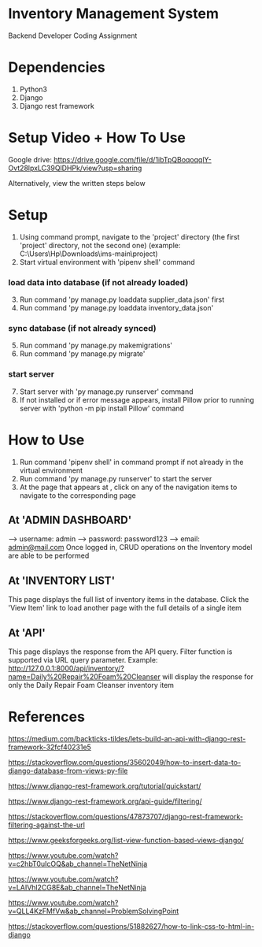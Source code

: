 # Inventory Management System
Backend Developer Coding Assignment
# Dependencies
1. Python3
2. Django
3. Django rest framework

# Setup Video + How To Use
Google drive: https://drive.google.com/file/d/1ibTpQBoqoqqlY-Ovt28lpxLC39QlDHPk/view?usp=sharing


Alternatively, view the written steps below
# Setup
1. Using command prompt, navigate to the 'project' directory (the first 'project' directory, not the second one) (example: C:\Users\Hp\Downloads\ims-main\project\)
2. Start virtual environment with 'pipenv shell' command
### load data into database (if not already loaded)
3. Run command 'py manage.py loaddata supplier_data.json' first
4. Run command 'py manage.py loaddata inventory_data.json' 
### sync database (if not already synced)
5. Run command 'py manage.py makemigrations' 
6. Run command 'py manage.py migrate' 
### start server
7. Start server with 'py manage.py runserver' command
8. If not installed or if error message appears, install Pillow prior to running server with 'python -m pip install Pillow' command


# How to Use 
1. Run command 'pipenv shell' in command prompt if not already in the virtual environment
2. Run command 'py manage.py runserver' to start the server
3. At the page that appears at , click on any of the navigation items to navigate to the corresponding page
## At 'ADMIN DASHBOARD'
--> username: admin
--> password: password123
--> email: admin@mail.com
Once logged in, CRUD operations on the Inventory model are able to be performed

## At 'INVENTORY LIST'
This page displays the full list of inventory items in the database. Click the 'View Item' link to load another page with the full details of a single item

## At 'API'
This page displays the response from the API query. Filter function is supported via URL query parameter. Example: http://127.0.0.1:8000/api/inventory/?name=Daily%20Repair%20Foam%20Cleanser will display the response for only the Daily Repair Foam Cleanser inventory item



# References
https://medium.com/backticks-tildes/lets-build-an-api-with-django-rest-framework-32fcf40231e5

https://stackoverflow.com/questions/35602049/how-to-insert-data-to-django-database-from-views-py-file

https://www.django-rest-framework.org/tutorial/quickstart/

https://www.django-rest-framework.org/api-guide/filtering/

https://stackoverflow.com/questions/47873707/django-rest-framework-filtering-against-the-url

https://www.geeksforgeeks.org/list-view-function-based-views-django/
	
https://www.youtube.com/watch?v=c2hbT0uIcOQ&ab_channel=TheNetNinja

https://www.youtube.com/watch?v=LAIVhl2CG8E&ab_channel=TheNetNinja

https://www.youtube.com/watch?v=QLL4KzFMfVw&ab_channel=ProblemSolvingPoint

https://stackoverflow.com/questions/51882627/how-to-link-css-to-html-in-django
